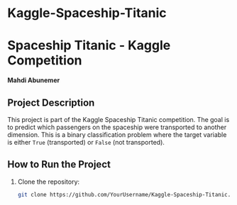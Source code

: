 # Kaggle-Spaceship-Titanic
# Spaceship Titanic - Kaggle Competition

**Mahdi Abunemer**

## Project Description
This project is part of the Kaggle Spaceship Titanic competition. The goal is to predict which passengers on the spaceship were transported to another dimension. This is a binary classification problem where the target variable is either `True` (transported) or `False` (not transported).

## How to Run the Project
1. Clone the repository:
   ```bash
   git clone https://github.com/YourUsername/Kaggle-Spaceship-Titanic.git
